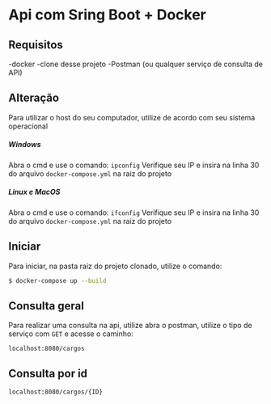 # Api com Sring Boot + Docker

## Requisitos
-docker
-clone desse projeto
-Postman (ou qualquer serviço de consulta de API)

## Alteração

Para utilizar o host do seu computador, utilize de acordo com seu sistema operacional

##### Windows
Abra o cmd e use o comando:
```ipconfig```
Verifique seu IP e insira na linha 30 do arquivo ```docker-compose.yml``` na raiz do projeto

##### Linux e MacOS
Abra o cmd e use o comando:
```ifconfig```
Verifique seu IP e insira na linha 30 do arquivo ```docker-compose.yml``` na raiz do projeto

## Iniciar
Para iniciar, na pasta raiz do projeto clonado, utilize o comando: 
```sh
$ docker-compose up --build
```

## Consulta geral

Para realizar uma consulta na api, utilize abra o postman, utilize o tipo de serviço com ```GET``` e acesse o caminho:

``` localhost:8080/cargos ```

## Consulta por id

``` localhost:8080/cargos/{ID} ```

